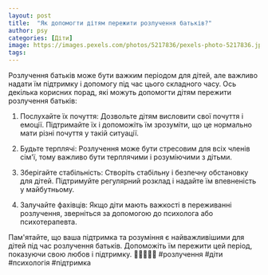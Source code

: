 ```yaml
---
layout: post
title:  "Як допомогти дітям пережити розлучення батьків?"
author: psy
categories: [Діти]
image: https://images.pexels.com/photos/5217836/pexels-photo-5217836.jpeg?auto=compress&cs=tinysrgb&fit=crop&h=627&w=1200
tags: 
---
```


Розлучення батьків може бути важким періодом для дітей, але важливо надати їм підтримку і допомогу під час цього складного часу. Ось декілька корисних порад, які можуть допомогти дітям пережити розлучення батьків:

1. Послухайте їх почуття: Дозвольте дітям висловити свої почуття і емоції. Підтримайте їх і допоможіть їм зрозуміти, що це нормально мати різні почуття у такій ситуації.

2. Будьте терплячі: Розлучення може бути стресовим для всіх членів сім'ї, тому важливо бути терплячими і розуміючими з дітьми.

3. Зберігайте стабільність: Створіть стабільну і безпечну обстановку для дітей. Підтримуйте регулярний розклад і надайте їм впевненість у майбутньому.

4. Залучайте фахівців: Якщо діти мають важкості в переживанні розлучення, зверніться за допомогою до психолога або психотерапевта.

Пам'ятайте, що ваша підтримка та розуміння є найважливішими для дітей під час розлучення батьків. Допоможіть їм пережити цей період, показуючи свою любов і підтримку. 🌟👨‍👩‍👧‍👦 #розлучення #діти #психологія #підтримка


